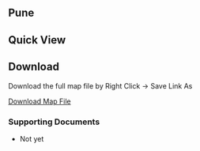 ## Pune


## Quick View
<div id="map"></div>

## Download
Download the full map file by Right Click -> Save Link As

<a class="btn btn-lg btn-success" href="https://github.com/datameet/Municipal_Spatial_Data/raw/master/Pune/pune-admin-wards.geojson"><i class="fa fa-github fa-2x pull-left"></i> Download Map File</a>

### Supporting Documents
- Not yet

<script type='text/javascript'>
var map_path = 'https://cdn.rawgit.com/datameet/Municipal_Spatial_Data/bf31a482/Pune/pune-admin-wards.geojson';
</script>
<script type='text/javascript' src="/js/extra.js"></script>
